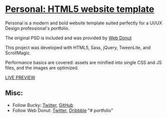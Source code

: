 # [Personal: HTML5 website template](http://buckymaler.com/featured-work/personal)

Personal is a modern and bold website template suited perfectly for a UI/UX Design professional's portfolio.

The original PSD is included and was provided by [Web Donut](http://webdonut.net)

This project was developed with HTML5, Sass, jQuery, TweenLite, and ScrollMagic.

Performance basics are covered: assets are minified into single CSS and JS files, and the images are optimized.

[LIVE PREVIEW](http://buckymaler.com/featured-work/personal)

## Misc:

* Follow Bucky: [Twitter](https://twitter.com/BuckyMaler), [GitHub](https://github.com/BuckyMaler)
* Follow Web Donut: [Twitter](https://twitter.com/@thewebdonut), [Dribbble](https://dribbble.com/WebDonut)
"# portfolio" 
